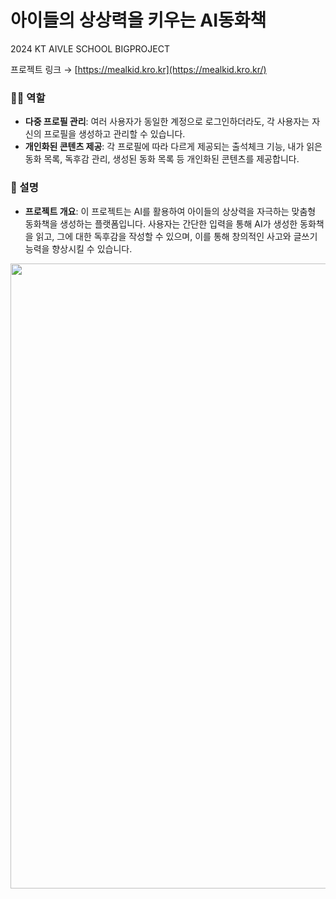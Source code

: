 # 아이들의 상상력을 키우는 AI동화책

2024 KT AIVLE SCHOOL BIGPROJECT

프로젝트 링크 → [https://mealkid.kro.kr](https://mealkid.kro.kr/)

### 🙋‍♂️ 역할

- **다중 프로필 관리**: 여러 사용자가 동일한 계정으로 로그인하더라도, 각 사용자는 자신의 프로필을 생성하고 관리할 수 있습니다.
- **개인화된 콘텐츠 제공**: 각 프로필에 따라 다르게 제공되는 출석체크 기능, 내가 읽은 동화 목록, 독후감 관리, 생성된 동화 목록 등 개인화된 콘텐츠를 제공합니다.

### 📖 설명

- **프로젝트 개요**: 이 프로젝트는 AI를 활용하여 아이들의 상상력을 자극하는 맞춤형 동화책을 생성하는 플랫폼입니다. 사용자는 간단한 입력을 통해 AI가 생성한 동화책을 읽고, 그에 대한 독후감을 작성할 수 있으며, 이를 통해 창의적인 사고와 글쓰기 능력을 향상시킬 수 있습니다.
<img src="https://github.com/user-attachments/assets/35539415-4af4-4e0f-8ed8-3c4893de2792" width="1000">


